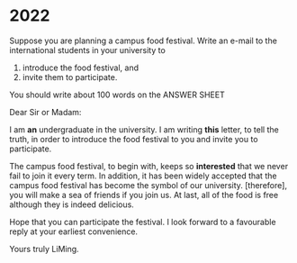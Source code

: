 # 2022

Suppose you are planning a campus food festival. Write an e-mail to the international students in your university to

1. introduce the food festival, and
2. invite them to participate.

You should write about 100 words on the ANSWER SHEET

Dear Sir or Madam:

I am **an** undergraduate in the university. I am writing **this** letter, to tell the truth, in order to introduce the food festival to you and invite you to participate.

The campus food festival, to begin with, keeps so **interested** that we never fail to join it every term. In addition, it has been widely accepted that the campus food festival has become the symbol of our university. [therefore], you will make a sea of friends if you join us. At last, all of the food is free although they is indeed delicious.

Hope that you can participate the festival. I look forward to a favourable reply at your earliest convenience.

Yours truly
LiMing.
